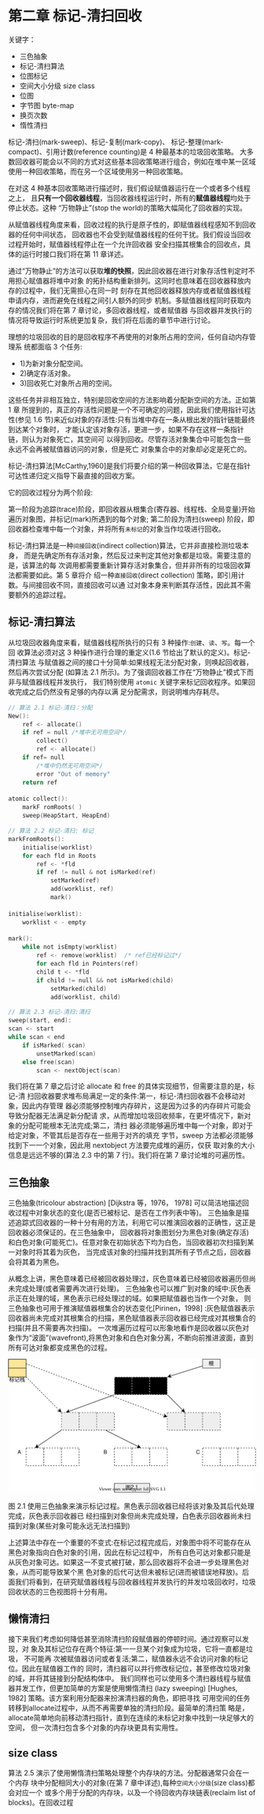 # 第二章 标记-清扫回收

关键字：

- 三色抽象
- 标记-清扫算法
- 位图标记
- 空间大小分级 size class
- 位图
- 字节图 byte-map
- 换页次数
- 惰性清扫

标记-清扫(mark-sweep)、标记-复制(mark-copy)、 标记-整理(mark-compact)、引用计数(reference counting)是 4 种最基本的垃圾回收策略。
大多数回收器可能会以不同的方式对这些基本回收策略进行组合，例如在堆中某一区域使用一种回收策略，而在另一个区域使用另一种回收策略。

在对这 4 种基本回收策略进行描述时，我们假设赋值器运行在一个或者多个线程之上，
且**只有一个回收器线程**，当回收器线程运行时，所有的**赋值器线程**均处于停止状态。这种
“万物静止”(stop the world)的策略大幅简化了回收器的实现。

从赋值器线程角度来看，回收过程的执行是原子性的，即赋值器线程感知不到回收器的任何中间状态，
回收器也不会受到赋值器线程的任何干扰。我们假设当回收过程开始时，赋值器线程停止在一个允许回收器
安全扫描其根集合的回收点，具体的运行时接口我们将在第 11 章详述。

通过“万物静止”的方法可以获取**堆的快照**，因此回收器在进行对象存活性判定时不用担心赋值器将堆中对象
的拓扑结构重新排列。这同时也意味着在回收器释放内存的过程中，我们无需担心在同一时
刻存在其他回收器释放内存或者赋值器线程申请内存，进而避免在线程之间引人额外的同步
机制。多赋值器线程同时获取内存的情况我们将在第 7 章讨论，多回收器线程，或者赋值器
与回收器并发执行的情况将导致运行时系统更加复杂，我们将在后面的章节中进行讨论。

理想的垃圾回收的目的是回收程序不再使用的对象所占用的空间，任何自动内存管理系
统都面临 3 个任务:

- 1)为新对象分配空间。
- 2)确定存活对象。
- 3)回收死亡对象所占用的空间。

这些任务并非相互独立，特别是回收空间的方法影响着分配新空间的方法。正如第 1 章
所提到的，真正的存活性问题是一个不可确定的问题，因此我们使用指针可达性(参见 1.6
节)来近似对象的存活性:只有当堆中存在一条从根出发的指针链能最终到达某个对象时，
才能认定该对象存活，更进一步，如果不存在这样一条指针链，则认为对象死亡，其空间可
以得到回收。尽管存活对象集合中可能包含一些永远不会再被赋值器访问的对象，但是死亡
对象集合中的对象却必定是死亡的。

标记-清扫算法[McCarthy,1960]是我们将要介绍的第一种回收算法，它是在指针
可达性递归定义指导下最直接的回收方案。

它的回收过程分为两个阶段:

第一阶段为追踪(trace)阶段，即回收器从根集合(寄存器、线程栈、全局变量)开始遍历对象图，并标记(mark)所遇到的每个对象;
第二阶段为清扫(sweep) 阶段，即回收器检查堆中每一个对象，并将所有`未标记`的对象当作垃圾进行回收。

标记-清扫算法是一种`间接回收`(indirect collection)算法，它并非直接检测垃圾本身，
而是先确定所有存活对象，然后反过来判定其他对象都是垃圾。需要注意的是，该算法的每
次调用都需要重新计算存活对象集合，但并非所有的垃圾回收算法都需要如此。第 5 章将介
绍一种`直接回收`(direct collection) 策略，即引用计数。与间接回收不同，直接回收可以通
过对象本身来判断其存活性，因此其不需要额外的追踪过程。

## 标记-清扫算法

从垃圾回收器角度来看，赋值器线程所执行的只有 3 种操作:`创建`、`读`、`写`。每一个回
收算法必须对这 3 种操作进行合理的重定义(1.6 节给出了默认的定义)。标记-清扫算法
与赋值器之间的接口十分简单:如果线程无法分配对象，则唤起回收器，然后再次尝试分配
(如算法 2.1 所示)。为了强调回收器工作在“万物静止”模式下而非与赋值器线程并发执行，
我们特别使用 `atomic` 关键字来标记回收程序。如果回收完成之后仍然没有足够的内存以满
足分配需求，则说明堆内存耗尽。

```c
// 算法 2.1 标记-清扫：分配
New():
    ref <- allocate()
    if ref = null /*堆中无可用空间*/
        collect()
        ref <- allocate()
    if ref= null
        /*堆中仍然无可用空间*/
        error "Out of memory"
    return ref

atomic collect():
    markF romRoots( )
    sweep(HeapStart, HeapEnd)
```

```c
// 算法 2.2 标记-清扫: 标记
markFromRoots():
    initialise(worklist)
    for each fld in Roots
        ref <- *fld
        if ref != null & not isMarked(ref)
            setMarked(ref)
            add(worklist, ref)
            mark()

initialise(worklist):
    worklist < - empty

mark():
    while not isEmpty(worklist)
        ref <- remove(worklist)  /* ref已经标记过*/
        for each fld in Pointers(ref)
        child t <- *fld
        if child != null && not isMarked(child)
            setMarked(child)
            add(worklist, child)
```

```c
// 算法 2.3 标记-清扫:清扫
sweep(start, end):
scan <- start
while scan < end
    if isMarked( scan)
        unsetMarked(scan)
    else free(scan)
        scan <- nextObject(scan)
```

我们将在第 7 章之后讨论 allocate 和 free 的具体实现细节，但需要注意的是，标记-清
扫回收器要求堆布局满足一定的条件:第一，标记-清扫回收器不会移动对象，因此内存管理
器必须能够控制堆内存碎片，这是因为过多的内存碎片可能会导致分配器无法满足新分配请
求，从而增加垃圾回收频率，在更坏情况下，新对象的分配可能根本无法完成;第二，清扫
器必须能够遍历堆中每一个对象，即对于给定对象，不管其后是否存在一些用于对齐的填充
字节，sweep 方法都必须能够找到下一一个对象，因此用 nextobject 方法要完成堆的遍历，仅获
取对象的大小信息是远远不够的(算法 2.3 中的第 7 行)。我们将在第 7 章讨论堆的可遍历性。

## 三色抽象

三色抽象(tricolour abstraction) [Dijkstra 等，1976， 1978] 可以简洁地描述回收过程中对象状态的变化(是否已被标记、是否在工作列表中等)。
三色抽象是描述追踪式回收器的一种十分有用的方法，利用它可以推演回收器的正确性，这正是回收器必须保证的。在三色抽象中，
回收器将对象图划分为黑色对象(确定存活)和白色对象(可能死亡)。任意对象在初始状态下均为白色，当回收器初次扫描到某一对象时将其着为灰色，
当完成该对象的扫描并找到其所有子节点之后，回收器会将其着为黑色。

从概念上讲，黑色意味着已经被回收器处理过，灰色意味着已经被回收器遍历但尚未完成处理(或者需要再次进行处理)。
三色抽象也可以推广到对象的域中:灰色表示正在处理的域，黑色表示已经处理过的域。如果把赋值器也当作一个对象，
则三色抽象也可用于推演赋值器根集合的状态变化[Pirinen，1998] :灰色赋值器表示回收器尚未完成对其根集合的扫描，黑色赋值器表示回收器已经完成对其根集合的扫描(并且不需要再次扫描)。
一次堆遍历过程可以形象地看作是回收器以灰色对象作为“波面”(wavefront),将黑色对象和白色对象分离，不断向前推进波面，直到所有可达对象都变成黑色的过程。


![chapter-02-1.drawio.svg](./images/chapter-02-1.drawio.svg)

图 2.1 使用三色抽象来演示标记过程。黑色表示回收器已经将该对象及其后代处理完成，灰色表示回收器已
经扫描到对象但尚未完成处理，白色表示回收器尚未扫描到对象(某些对象可能永远无法扫描到)

上述算法中存在一个重要的不变式:在标记过程完成后，对象图中将不可能存在从黑色对象指向白色对象的引用，因此在标记过程中，
所有白色可达对象都只能是从灰色对象可达。如果这一不变式被打破，那么回收器将不会进一步处理黑色对象，从而可能导致某个黑
色对象的后代可达但未被标记(进而被错误地释放)。后面我们将看到，在研究赋值器线程与回收器线程并发执行的并发垃圾回收时，垃圾回收状态的三色视图将十分有用。

## 懒惰清扫

接下来我们考虑如何降低甚至消除清扫阶段赋值器的停顿时间。通过观察可以发现，对
象及其标记位存在两个特征:第一一旦某个对象成为垃圾，它将一直都是垃圾， 不可能再
次被赋值器访问或者复活;第二，赋值器永远不会访问对象的标记位。因此在赋值器工作的
同时，清扫器可以并行修改标记位，甚至修改垃圾对象的域，并将其链接到分配结构体中。
我们同样也可以使用多个清扫器线程与赋值器并发工作，但更加简单的方案是使用懒惰清扫
(lazy sweeping) [Hughes, 1982] 策略。该方案利用分配器来扮演清扫器的角色，即把寻找
可用空间的任务转移到allocate过程中，从而不再需要单独的清扫阶段。最简单的清扫策
略是，allocate简单地向前移动清扫指针，直到在连续的未标记对象中找到一块足够大的空间，
但一次清扫包含多个对象的内存块更具有实用性。

## size class

算法 2.5 演示了使用懒惰清扫策略处理整个内存块的方法。分配器通常只会在一个内存
块中分配相同大小的对象(在第 7 章中详述),每种`空间大小分级`(size class)都会对应一个
或多个用于分配的内存块，以及一个待回收内存块链表(reclaim list of blocks)。在回收过程

